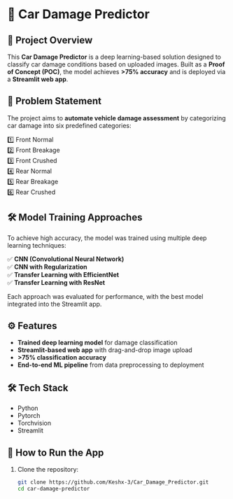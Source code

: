 # 🚗 Car Damage Predictor

## 📌 Project Overview
This **Car Damage Predictor** is a deep learning-based solution designed to classify car damage conditions based on uploaded images. Built as a **Proof of Concept (POC)**, the model achieves **>75% accuracy** and is deployed via a **Streamlit web app**.

## 🎯 Problem Statement
The project aims to **automate vehicle damage assessment** by categorizing car damage into six predefined categories:

1️⃣ Front Normal  
2️⃣ Front Breakage  
3️⃣ Front Crushed  
4️⃣ Rear Normal  
5️⃣ Rear Breakage  
6️⃣ Rear Crushed  

## 🛠️ Model Training Approaches
To achieve high accuracy, the model was trained using multiple deep learning techniques:

✅ **CNN (Convolutional Neural Network)**  
✅ **CNN with Regularization**  
✅ **Transfer Learning with EfficientNet**  
✅ **Transfer Learning with ResNet**  

Each approach was evaluated for performance, with the best model integrated into the Streamlit app.

## ⚙️ Features
- **Trained deep learning model** for damage classification
- **Streamlit-based web app** with drag-and-drop image upload
- **>75% classification accuracy**
- **End-to-end ML pipeline** from data preprocessing to deployment

## 🛠️ Tech Stack
- Python  
- Pytorch  
- Torchvision  
- Streamlit  

## 🚀 How to Run the App
1. Clone the repository:
   ```bash
   git clone https://github.com/Keshx-3/Car_Damage_Predictor.git
   cd car-damage-predictor
